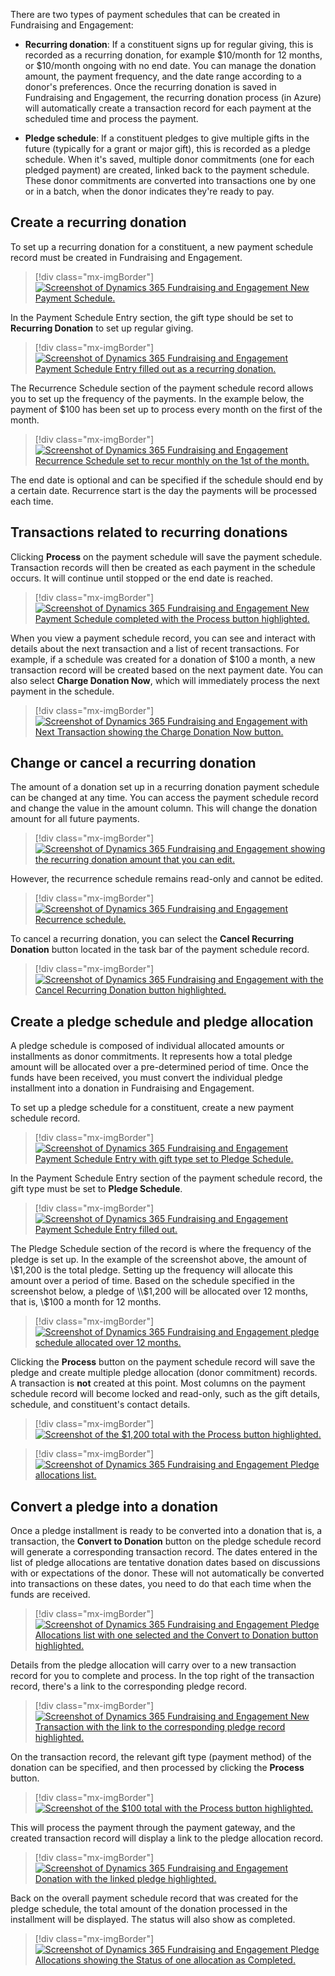 There are two types of payment schedules that can be created in Fundraising and Engagement:

- **Recurring donation**: If a constituent signs up for regular giving, this is recorded as a recurring donation, for example $10/month for 12 months, or $10/month ongoing with no end date. You can manage the donation amount, the payment frequency, and the date range according to a donor's preferences. Once the recurring donation is saved in Fundraising and Engagement, the recurring donation process (in Azure) will automatically create a transaction record for each payment at the scheduled time and process the payment.

- **Pledge schedule**: If a constituent pledges to give multiple gifts in the future (typically for a grant or major gift), this is recorded as a pledge schedule. When it's saved, multiple donor commitments (one for each pledged payment) are created, linked back to the payment schedule. These donor commitments are converted into transactions one by one or in a batch, when the donor indicates they're ready to pay.

## Create a recurring donation

To set up a recurring donation for a constituent, a new payment schedule record must be created in Fundraising and Engagement.

> [!div class="mx-imgBorder"]
> [![Screenshot of Dynamics 365 Fundraising and Engagement New Payment Schedule.](../media/4-1-new-payment-schedule.png)](../media/4-1-new-payment-schedule.png#lightbox)

In the Payment Schedule Entry section, the gift type should be set to **Recurring Donation** to set up regular giving.

> [!div class="mx-imgBorder"]
> [![Screenshot of Dynamics 365 Fundraising and Engagement Payment Schedule Entry filled out as a recurring donation.](../media/4-2-recurring-donation.png)](../media/4-2-recurring-donation.png#lightbox)

The Recurrence Schedule section of the payment schedule record allows you to set up the frequency of the payments. In the example below, the payment of $100 has been set up to process every month on the first of the month.

> [!div class="mx-imgBorder"]
> [![Screenshot of Dynamics 365 Fundraising and Engagement Recurrence Schedule set to recur monthly on the 1st of the month.](../media/4-3-recurrence-schedule.png)](../media/4-3-recurrence-schedule.png#lightbox)

The end date is optional and can be specified if the schedule should end by a certain date. Recurrence start is the day the payments will be processed each time.

## Transactions related to recurring donations

Clicking **Process** on the payment schedule will save the payment schedule. Transaction records will then be created as each payment in the schedule occurs. It will continue until stopped or the end date is reached.

> [!div class="mx-imgBorder"]
> [![Screenshot of Dynamics 365 Fundraising and Engagement New Payment Schedule completed with the Process button highlighted.](../media/4-4-process.png)](../media/4-4-process.png#lightbox)

When you view a payment schedule record, you can see and interact with details about the next transaction and a list of recent transactions. For example, if a schedule was created for a donation of $100 a month, a new transaction record will be created based on the next payment date. You can also select **Charge Donation Now**, which will immediately process the next payment in the schedule.

> [!div class="mx-imgBorder"]
> [![Screenshot of Dynamics 365 Fundraising and Engagement with Next Transaction showing the Charge Donation Now button.](../media/4-5-charge-now.png)](../media/4-5-charge-now.png#lightbox)

## Change or cancel a recurring donation

The amount of a donation set up in a recurring donation payment schedule can be changed at any time. You can access the payment schedule record and change the value in the amount column. This will change the donation amount for all future payments.

> [!div class="mx-imgBorder"]
> [![Screenshot of Dynamics 365 Fundraising and Engagement showing the recurring donation amount that you can edit.](../media/4-6-amount.png)](../media/4-6-amount.png#lightbox)

However, the recurrence schedule remains read-only and cannot be edited.

> [!div class="mx-imgBorder"]
> [![Screenshot of Dynamics 365 Fundraising and Engagement Recurrence schedule.](../media/4-7-schedule.png)](../media/4-7-schedule.png#lightbox)

To cancel a recurring donation, you can select the **Cancel Recurring Donation** button located in the task bar of the payment schedule record.

> [!div class="mx-imgBorder"]
> [![Screenshot of Dynamics 365 Fundraising and Engagement with the Cancel Recurring Donation button highlighted.](../media/4-8-cancel.png)](../media/4-8-cancel.png#lightbox)

## Create a pledge schedule and pledge allocation

A pledge schedule is composed of individual allocated amounts or installments as donor commitments. It represents how a total pledge amount will be allocated over a pre-determined period of time. Once the funds have been received, you must convert the individual pledge installment into a donation in Fundraising and Engagement.

To set up a pledge schedule for a constituent, create a new payment schedule record.

> [!div class="mx-imgBorder"]
> [![Screenshot of Dynamics 365 Fundraising and Engagement Payment Schedule Entry with gift type set to Pledge Schedule.](../media/4-9-pledge-schedule.png)](../media/4-9-pledge-schedule.png#lightbox)

In the Payment Schedule Entry section of the payment schedule record, the gift type must be set to **Pledge Schedule**.

> [!div class="mx-imgBorder"]
> [![Screenshot of Dynamics 365 Fundraising and Engagement Payment Schedule Entry filled out.](../media/4-10-schedule.png)](../media/4-10-schedule.png#lightbox)

The Pledge Schedule section of the record is where the frequency of the pledge is set up. In the example of the screenshot above, the amount of \\$1,200 is the total pledge. Setting up the frequency will allocate this amount over a period of time. Based on the schedule specified in the screenshot below, a pledge of \\$1,200 will be allocated over 12 months, that is, \\$100 a month for 12 months.

> [!div class="mx-imgBorder"]
> [![Screenshot of Dynamics 365 Fundraising and Engagement pledge schedule allocated over 12 months.](../media/4-11-allocate.png)](../media/4-11-allocate.png#lightbox)

Clicking the **Process** button on the payment schedule record will save the pledge and create multiple pledge allocation (donor commitment) records. A transaction is **not** created at this point. Most columns on the payment schedule record will become locked and read-only, such as the gift details, schedule, and constituent's contact details.

> [!div class="mx-imgBorder"]
> [![Screenshot of the $1,200 total with the Process button highlighted.](../media/4-12-process.png)](../media/4-12-process.png#lightbox)

> [!div class="mx-imgBorder"]
> [![Screenshot of Dynamics 365 Fundraising and Engagement Pledge allocations list.](../media/4-13-allocations.png)](../media/4-13-allocations.png#lightbox)

## Convert a pledge into a donation

Once a pledge installment is ready to be converted into a donation that is, a transaction, the **Convert to Donation** button on the pledge schedule record will generate a corresponding transaction record. The dates entered in the list of pledge allocations are tentative donation dates based on discussions with or expectations of the donor. These will not automatically be converted into transactions on these dates, you need to do that each time when the funds are received.

> [!div class="mx-imgBorder"]
> [![Screenshot of Dynamics 365 Fundraising and Engagement Pledge Allocations list with one selected and the Convert to Donation button highlighted.](../media/4-14-convert.png)](../media/4-14-convert.png#lightbox)

Details from the pledge allocation will carry over to a new transaction record for you to complete and process. In the top right of the transaction record, there's a link to the corresponding pledge record.

> [!div class="mx-imgBorder"]
> [![Screenshot of Dynamics 365 Fundraising and Engagement New Transaction with the link to the corresponding pledge record highlighted.](../media/4-15-pledge.png)](../media/4-15-pledge.png#lightbox)

On the transaction record, the relevant gift type (payment method) of the donation can be specified, and then processed by clicking the **Process** button.

> [!div class="mx-imgBorder"]
> [![Screenshot of the $100 total with the Process button highlighted.](../media/4-16-process.png)](../media/4-16-process.png#lightbox)

This will process the payment through the payment gateway, and the created transaction record will display a link to the pledge allocation record.

> [!div class="mx-imgBorder"]
> [![Screenshot of Dynamics 365 Fundraising and Engagement Donation with the linked pledge highlighted.](../media/4-17-link.png)](../media/4-17-link.png#lightbox)

Back on the overall payment schedule record that was created for the pledge schedule, the total amount of the donation processed in the installment will be displayed. The status will also show as completed.

> [!div class="mx-imgBorder"]
> [![Screenshot of Dynamics 365 Fundraising and Engagement Pledge Allocations showing the Status of one allocation as Completed.](../media/4-18-completed.png)](../media/4-18-completed.png#lightbox)
